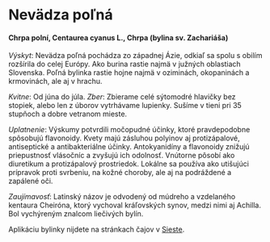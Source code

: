 Nevädza poľná
=============

#### Chrpa polní, Centaurea cyanus L., Chrpa (bylina sv. Zachariáša)

*Výskyt*: Nevädza poľná pochádza zo západnej Ázie, odkiaľ sa spolu s obilím
rozšírila do celej Európy. Ako burina rastie najmä v južných oblastiach
Slovenska. Poľná bylinka rastie hojne najmä v oziminách, okopaninách a
krmovinách, ale aj v hrachu.

*Kvitne*: Od júna do júla.   *Zber*: Zbierame celé sýtomodré hlavičky bez
stopiek, alebo len z úborov vytrhávame lupienky. Sušíme v tieni pri 35 stupňoch
a dobre vetranom mieste.

*Uplatnenie*: Výskumy potvrdili močopudné účinky, ktoré pravdepodobne spôsobujú
flavonoidy. Kvety majú zásluhou polyinov aj protizápalové, antiseptické a
antibakteriálne účinky. Antokyanidíny a flavonoidy znižujú priepustnosť
vlásočníc a zvyšujú ich odolnosť. Vnútorne pôsobí ako diuretikum a protizápalový
prostriedok. Lokálne sa používa ako utišujúci prípravok proti svrbeniu, na kožné
choroby, ale aj na podráždené a zapálené oči.

*Zaujímavosť*: Latinský názov je odvodený od múdreho a vzdelaného kentaura
Cheiróna, ktorý vychoval kráľovských synov, medzi nimi aj Achilla. Bol
vychýreným znalcom liečivých bylín.

Aplikáciu bylinky nijdete na stránkach čajov v [Sieste](/sip/caje/siesta).

### 

